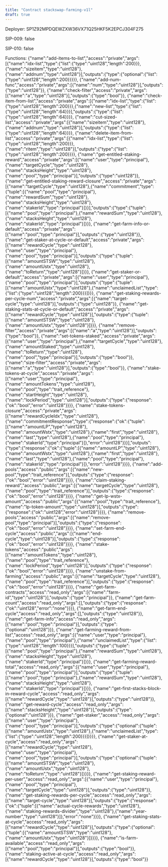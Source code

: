 ```yaml
---
title: "Contract stackswap-farming-v1l"
draft: true
---
```

Deployer: SP1Z92MPDQEWZXW36VX71Q25HKF5K2EPCJ304F275

SIP-009: false

SIP-010: false

Functions:
{"name":"add-items-to-list","access":"private","args":[{"name":"idx-list","type":{"list":{"type":"uint128","length":200}}},{"name":"sizeitem","type":"uint128"},{"name":"addnum","type":"uint128"}],"outputs":{"type":{"optional":{"list":{"type":"uint128","length":200}}}}}, {"name":"add-num-func","access":"private","args":[{"name":"num","type":"uint128"}],"outputs":{"type":"uint128"}}, {"name":"check-filter","access":"private","args":[{"name":"a","type":"uint128"}],"outputs":{"type":"bool"}}, {"name":"check-item-from-list","access":"private","args":[{"name":"idx-list","type":{"list":{"type":"uint128","length":200}}},{"name":"new-list","type":{"list":{"type":"uint128","length":64}}}],"outputs":{"type":{"list":{"type":"uint128","length":64}}}}, {"name":"cut-sized-list","access":"private","args":[{"name":"sizeitem","type":"uint128"},{"name":"addnum","type":"uint128"}],"outputs":{"type":{"list":{"type":"uint128","length":64}}}}, {"name":"delete-item-from-list","access":"private","args":[{"name":"idx-list","type":{"list":{"type":"uint128","length":200}}},{"name":"ritem","type":"uint128"}],"outputs":{"type":{"list":{"type":"uint128","length":200}}}}, {"name":"get-entitled-staking-reward","access":"private","args":[{"name":"user","type":"principal"},{"name":"targetCycle","type":"uint128"},{"name":"stacksHeight","type":"uint128"},{"name":"pool","type":"principal"}],"outputs":{"type":"uint128"}}, {"name":"get-entitled-staking-reward-closure","access":"private","args":[{"name":"targetCycle","type":"uint128"},{"name":"commitment","type":{"tuple":[{"name":"pool","type":"principal"},{"name":"rewardSum","type":"uint128"},{"name":"stacksHeight","type":"uint128"},{"name":"stakerId","type":"principal"}]}}],"outputs":{"type":{"tuple":[{"name":"pool","type":"principal"},{"name":"rewardSum","type":"uint128"},{"name":"stacksHeight","type":"uint128"},{"name":"stakerId","type":"principal"}]}}}, {"name":"get-farm-info-or-default","access":"private","args":[{"name":"pool","type":"principal"}],"outputs":{"type":"uint128"}}, {"name":"get-staker-at-cycle-or-default","access":"private","args":[{"name":"rewardCycle","type":"uint128"},{"name":"user","type":"principal"},{"name":"pool","type":"principal"}],"outputs":{"type":{"tuple":[{"name":"amountSTSW","type":"uint128"},{"name":"amountUstx","type":"uint128"},{"name":"toReturn","type":"uint128"}]}}}, {"name":"get-staker-or-default","access":"private","args":[{"name":"user","type":"principal"},{"name":"pool","type":"principal"}],"outputs":{"type":{"tuple":[{"name":"amountUstx","type":"uint128"},{"name":"unclaimedList","type":{"list":{"type":"uint128","length":200}}}]}}}, {"name":"get-staking-rewards-per-cycle-num","access":"private","args":[{"name":"target-cycle","type":"uint128"}],"outputs":{"type":"uint128"}}, {"name":"get-staking-stats-at-cycle-or-default","access":"private","args":[{"name":"rewardCycle","type":"uint128"}],"outputs":{"type":{"tuple":[{"name":"amountSTSW","type":"uint128"},{"name":"amountUstx","type":"uint128"}]}}}, {"name":"remove-filter","access":"private","args":[{"name":"a","type":"uint128"}],"outputs":{"type":"bool"}}, {"name":"set-tokens-staked","access":"private","args":[{"name":"user","type":"principal"},{"name":"targetCycle","type":"uint128"},{"name":"amountStaked","type":"uint128"},{"name":"toReturn","type":"uint128"},{"name":"pool","type":"principal"}],"outputs":{"type":"bool"}}, {"name":"size-filter","access":"private","args":[{"name":"a","type":"uint128"}],"outputs":{"type":"bool"}}, {"name":"stake-tokens-at-cycle","access":"private","args":[{"name":"user","type":"principal"},{"name":"amountTokens","type":"uint128"},{"name":"pool","type":"trait_reference"},{"name":"startHeight","type":"uint128"},{"name":"lockPeriod","type":"uint128"}],"outputs":{"type":{"response":{"ok":"bool","error":"uint128"}}}}, {"name":"stake-tokens-closure","access":"private","args":[{"name":"rewardCycleIdx","type":"uint128"},{"name":"commitmentResponse","type":{"response":{"ok":{"tuple":[{"name":"amountLP","type":"uint128"},{"name":"amountWstx","type":"uint128"},{"name":"first","type":"uint128"},{"name":"last","type":"uint128"},{"name":"pool","type":"principal"},{"name":"stakerId","type":"principal"}]},"error":"uint128"}}}],"outputs":{"type":{"response":{"ok":{"tuple":[{"name":"amountLP","type":"uint128"},{"name":"amountWstx","type":"uint128"},{"name":"first","type":"uint128"},{"name":"last","type":"uint128"},{"name":"pool","type":"principal"},{"name":"stakerId","type":"principal"}]},"error":"uint128"}}}}, {"name":"add-pools","access":"public","args":[{"name":"new-pool","type":"trait_reference"}],"outputs":{"type":{"response":{"ok":"bool","error":"uint128"}}}}, {"name":"claim-staking-reward","access":"public","args":[{"name":"targetCycle","type":"uint128"},{"name":"pool","type":"trait_reference"}],"outputs":{"type":{"response":{"ok":"bool","error":"uint128"}}}}, {"name":"get-lp-wstx-amount","access":"public","args":[{"name":"pool","type":"trait_reference"},{"name":"lp-token-amount","type":"uint128"}],"outputs":{"type":{"response":{"ok":"uint128","error":"uint128"}}}}, {"name":"remove-pools","access":"public","args":[{"name":"remove-pool","type":"principal"}],"outputs":{"type":{"response":{"ok":"bool","error":"uint128"}}}}, {"name":"set-farm-end-cycle","access":"public","args":[{"name":"end-cycle","type":"uint128"}],"outputs":{"type":{"response":{"ok":"bool","error":"uint128"}}}}, {"name":"stake-tokens","access":"public","args":[{"name":"amountTokens","type":"uint128"},{"name":"pool","type":"trait_reference"},{"name":"lockPeriod","type":"uint128"}],"outputs":{"type":{"response":{"ok":"bool","error":"uint128"}}}}, {"name":"unstake-from-farming","access":"public","args":[{"name":"targetCycle","type":"uint128"},{"name":"pool","type":"trait_reference"}],"outputs":{"type":{"response":{"ok":"bool","error":"uint128"}}}}, {"name":"get-farm-contracts","access":"read_only","args":[{"name":"farm-id","type":"uint128"}],"outputs":{"type":"principal"}}, {"name":"get-farm-count","access":"read_only","args":[],"outputs":{"type":{"response":{"ok":"uint128","error":"none"}}}}, {"name":"get-farm-end-cycle","access":"read_only","args":[],"outputs":{"type":"uint128"}}, {"name":"get-farm-info","access":"read_only","args":[{"name":"pool","type":"principal"}],"outputs":{"type":{"optional":"uint128"}}}, {"name":"get-farming-reward-from-list","access":"read_only","args":[{"name":"user","type":"principal"},{"name":"pool","type":"principal"},{"name":"unclaimedList","type":{"list":{"type":"uint128","length":100}}}],"outputs":{"type":{"tuple":[{"name":"pool","type":"principal"},{"name":"rewardSum","type":"uint128"},{"name":"stacksHeight","type":"uint128"},{"name":"stakerId","type":"principal"}]}}}, {"name":"get-farming-reward-total","access":"read_only","args":[{"name":"user","type":"principal"},{"name":"pool","type":"principal"}],"outputs":{"type":{"tuple":[{"name":"pool","type":"principal"},{"name":"rewardSum","type":"uint128"},{"name":"stacksHeight","type":"uint128"},{"name":"stakerId","type":"principal"}]}}}, {"name":"get-first-stacks-block-in-reward-cycle","access":"read_only","args":[{"name":"rewardCycle","type":"uint128"}],"outputs":{"type":"uint128"}}, {"name":"get-reward-cycle","access":"read_only","args":[{"name":"stacksHeight","type":"uint128"}],"outputs":{"type":{"optional":"uint128"}}}, {"name":"get-staker","access":"read_only","args":[{"name":"user","type":"principal"},{"name":"pool","type":"principal"}],"outputs":{"type":{"optional":{"tuple":[{"name":"amountUstx","type":"uint128"},{"name":"unclaimedList","type":{"list":{"type":"uint128","length":200}}}]}}}}, {"name":"get-staker-at-cycle","access":"read_only","args":[{"name":"rewardCycle","type":"uint128"},{"name":"user","type":"principal"},{"name":"pool","type":"principal"}],"outputs":{"type":{"optional":{"tuple":[{"name":"amountSTSW","type":"uint128"},{"name":"amountUstx","type":"uint128"},{"name":"toReturn","type":"uint128"}]}}}}, {"name":"get-staking-reward-per-user","access":"read_only","args":[{"name":"user","type":"principal"},{"name":"pool","type":"principal"},{"name":"targetCycle","type":"uint128"}],"outputs":{"type":"uint128"}}, {"name":"get-staking-rewards-per-cycle","access":"read_only","args":[{"name":"target-cycle","type":"uint128"}],"outputs":{"type":{"response":{"ok":{"tuple":[{"name":"actual-cycle-rewards","type":"uint128"},{"name":"staking-rewards-divider","type":"uint128"},{"name":"year-number","type":"uint128"}]},"error":"none"}}}}, {"name":"get-staking-stats-at-cycle","access":"read_only","args":[{"name":"rewardCycle","type":"uint128"}],"outputs":{"type":{"optional":{"tuple":[{"name":"amountSTSW","type":"uint128"},{"name":"amountUstx","type":"uint128"}]}}}}, {"name":"is-farm-available","access":"read_only","args":[{"name":"pool","type":"principal"}],"outputs":{"type":"bool"}}, {"name":"staking-active-at-cycle","access":"read_only","args":[{"name":"rewardCycle","type":"uint128"}],"outputs":{"type":"bool"}}

